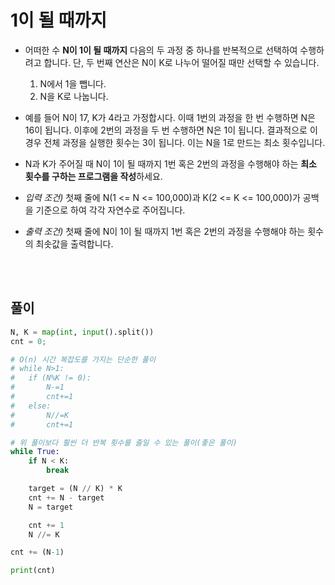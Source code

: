 # 1이 될 때까지

- 어떠한 수 **N이 1이 될 때까지** 다음의 두 과정 중 하나를 반복적으로 선택하여 수행하려고 합니다. 단, 두 번째 연산은 N이 K로 나누어 떨어질 때만 선택할 수 있습니다.

  1. N에서 1을 뺍니다.
  2. N을 K로 나눕니다.

- 예를 들어 N이 17, K가 4라고 가정합시다. 이때 1번의 과정을 한 번 수행하면 N은 16이 됩니다. 이후에 2번의 과정을 두 번 수행하면 N은 1이 됩니다. 결과적으로 이 경우 전체 과정을 실행한 횟수는 3이 됩니다. 이는 N을 1로 만드는 최소 횟수입니다.
- N과 K가 주어질 때 N이 1이 될 때까지 1번 혹은 2번의 과정을 수행해야 하는 **최소 횟수를 구하는 프로그램을 작성**하세요.

- _입력 조건)_ 첫째 줄에 N(1 <= N <= 100,000)과 K(2 <= K <= 100,000)가 공백을 기준으로 하여 각각 자연수로 주어집니다.

- _출력 조건)_ 첫째 줄에 N이 1이 될 때까지 1번 혹은 2번의 과정을 수행해야 하는 횟수의 최솟값을 출력합니다.

<br></br>

## 풀이

```python
N, K = map(int, input().split())
cnt = 0;

# O(n) 시간 복잡도를 가지는 단순한 풀이
# while N>1:
# 	if (N%K != 0):
# 		N-=1
# 		cnt+=1
# 	else:
# 		N//=K
# 		cnt+=1

# 위 풀이보다 훨씬 더 반복 횟수를 줄일 수 있는 풀이(좋은 풀이)
while True:
	if N < K:
		break

	target = (N // K) * K
	cnt += N - target
	N = target

	cnt += 1
	N //= K

cnt += (N-1)

print(cnt)
```
